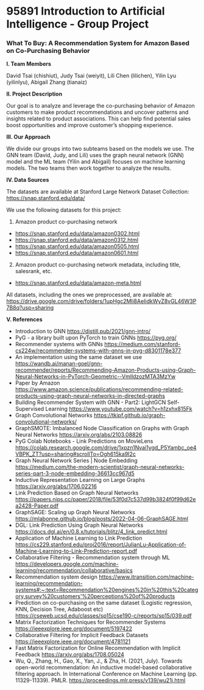 # 95891 Introduction to Artificial Intelligence - Group Project
### What To Buy: A Recommendation System for Amazon Based on Co-Purchasing Behavior

**I. Team Members**

David Tsai (chishiut), Judy Tsai (weiyit), Lili Chen (lilichen), Yilin Lyu (yilinlyu), Abigail Zhang (tianaiz)

**II. Project Description**

Our goal is to analyze and leverage the co-purchasing behavior of Amazon customers to make product recommendations and uncover patterns and insights related to product associations. This can help find potential sales boost opportunities and improve customer’s shopping experience.

**III. Our Approach**

We divide our groups into two subteams based on the models we use. The GNN team (David, Judy, and Lili) uses the graph neural network (GNN) model and the ML team (Yilin and Abigail) focuses on machine learning models. The two teams then work together to analyze the results.

**IV. Data Sources**

The datasets are available at Stanford Large Network Dataset Collection: https://snap.stanford.edu/data/

We use the following datasets for this project:
1. Amazon product co-purchasing network
- https://snap.stanford.edu/data/amazon0302.html
- https://snap.stanford.edu/data/amazon0312.html
- https://snap.stanford.edu/data/amazon0505.html
- https://snap.stanford.edu/data/amazon0601.html
2. Amazon product co-purchasing network metadata, including title, salesrank, etc.
- https://snap.stanford.edu/data/amazon-meta.html

All datasets, including the ones we preprocessed, are available at: https://drive.google.com/drive/folders/1upHgc2Mli8AeIidkWyZ8vGL46W3P7B8q?usp=sharing


**V. References**
- Introduction to GNN https://distill.pub/2021/gnn-intro/
- PyG - a library built upon PyTorch to train GNNs https://pyg.org/
- Recommender systems with GNNs https://medium.com/stanford-cs224w/recommender-systems-with-gnns-in-pyg-d8301178e377
- An implementation using the same dataset we use https://wandb.ai/manan-goel/gnn-recommender/reports/Recommending-Amazon-Products-using-Graph-Neural-Networks-in-PyTorch-Geometric--VmlldzozMTA3MzYw
- Paper by Amazon https://www.amazon.science/publications/recommending-related-products-using-graph-neural-networks-in-directed-graphs
- Building Recommender System with GNN - Part2: LightGCN Self-Supervised Learning https://www.youtube.com/watch?v=h1zxhx815Fk
- Graph Convolutional Networks https://tkipf.github.io/graph-convolutional-networks/
- GraphSMOTE: Imbalanced Node Classification on Graphs with Graph Neural Networks https://arxiv.org/abs/2103.08826
- PyG Colab Notebooks - Link Predictions on MovieLens https://colab.research.google.com/drive/1xpzn1Nvai1ygd_P5Yambc_oe4VBPK_ZT?usp=sharing#scrollTo=Ogh615ka9I2c
- Graph Neural Network Series | Node Embedding https://medium.com/the-modern-scientist/graph-neural-networks-series-part-3-node-embedding-36613cc967d5
- Inductive Representation Learning on Large Graphs https://arxiv.org/abs/1706.02216
- Link Prediction Based on Graph Neural Networks https://papers.nips.cc/paper/2018/file/53f0d7c537d99b3824f0f99d62ea2428-Paper.pdf
- GraphSAGE: Scaling up Graph Neural Networks https://mlabonne.github.io/blog/posts/2022-04-06-GraphSAGE.html
- DGL: Link Prediction Using Graph Neural Networks https://docs.dgl.ai/en/0.8.x/tutorials/blitz/4_link_predict.html
- Application of Machine Learning to Link Prediction https://cs229.stanford.edu/proj2016/report/JulianLu-Application-of-Machine-Learning-to-Link-Prediction-report.pdf
- Collaborative Filtering - Recommendation system through ML https://developers.google.com/machine-learning/recommendation/collaborative/basics
- Recommendation system design https://www.itransition.com/machine-learning/recommendation-systems#:~:text=Recommendation%20engines%20in%20this%20category,survey%20customers'%20perceptions%20of%20products
- Prediction on co-purchasing on the same dataset (Logistic regression, KNN, Decision Tree, Adaboost etc) https://cseweb.ucsd.edu/classes/sp15/cse190-c/reports/sp15/039.pdf
- Matrix Factorization Techniques for Recommender Systems https://ieeexplore.ieee.org/document/5197422
- Collaborative Filtering for Implicit Feedback Datasets https://ieeexplore.ieee.org/document/4781121
- Fast Matrix Factorization for Online Recommendation with Implicit Feedback https://arxiv.org/abs/1708.05024
- Wu, Q., Zhang, H., Gao, X., Yan, J., & Zha, H. (2021, July). Towards open-world recommendation: An inductive model-based collaborative filtering approach. In International Conference on Machine Learning (pp. 11329-11339). PMLR. https://proceedings.mlr.press/v139/wu21j.html


